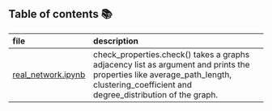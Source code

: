 ## Table of contents 📚

| file | description |
|:-----|:------------|
| [real_network.ipynb](real_network.ipynb) | check_properties.check() takes a graphs adjacency list as argument and prints the properties like average_path_length, clustering_coefficient and degree_distribution of the graph. |

